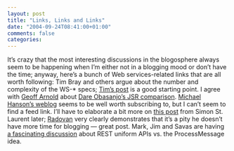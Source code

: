 ```yaml
---
layout: post
title: "Links, Links and Links"
date: "2004-09-24T08:41:00+01:00"
comments: false
categories: 
---
```


<p>It&#8217;s crazy that the most interesting discussions in the blogosphere always seem to be happening when I&#8217;m either not in a blogging mood or don&#8217;t have the time; anyway, here&#8217;s a bunch of Web services-related links that are all worth following: Tim Bray and others argue about the number and complexity of the WS-* specs; <a href="http://www.tbray.org/ongoing/When/200x/2004/09/21/WS-Research">Tim&#8217;s post</a> is a good starting point. I agree with <a href="http://www.geoffarnold.com/mt-archives/000228.html">Geoff Arnold</a> about <a href="http://www.25hoursaday.com/weblog/PermaLink.aspx?guid=275bab56-3610-4b85-be58-a824cd67979c">Dare Obasanjo&#8217;s JSR comparison</a>. <a href="http://michaelhanson.blogspot.com/">Michael Hanson&#8217;s weblog</a> seems to be well worth subscribing to, but I can&#8217;t seem to find a feed link. I&#8217;ll have to elaborate a bit more on <a href="http://www.onlamp.com/pub/wlg/5629">this post</a> from Simon St. Laurent later; <a href="http://radovanjanecek.net/blog/archives/000141.html">Radovan</a> very clearly demonstrates that it&#8217;s a pity he doesn&#8217;t have more time for blogging &#8212; great post. Mark, Jim and Savas are having <a href="http://jim.webber.name/2004/09/20/16be8a55-dc6b-4854-a962-8f6b97d66525.aspx">a fascinating discussion</a> about REST uniform APIs vs. the ProcessMessage idea.</p>


